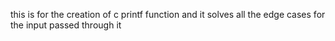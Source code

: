 this is for the creation of c printf function and it solves all the edge cases for 
the input passed through it
